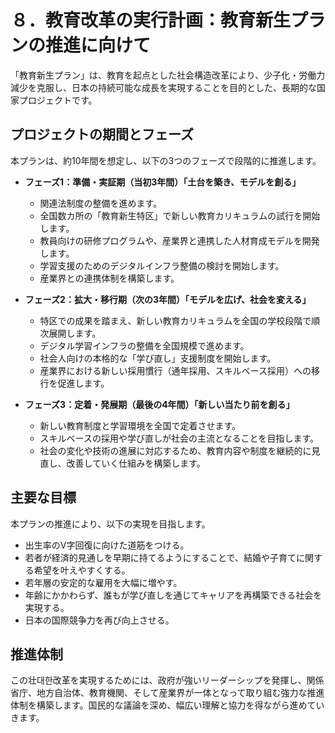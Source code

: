 # ８．教育改革の実行計画：教育新生プランの推進に向けて

「教育新生プラン」は、教育を起点とした社会構造改革により、少子化・労働力減少を克服し、日本の持続可能な成長を実現することを目的とした、長期的な国家プロジェクトです。

## プロジェクトの期間とフェーズ

本プランは、約10年間を想定し、以下の3つのフェーズで段階的に推進します。

*   **フェーズ1：準備・実証期（当初3年間）「土台を築き、モデルを創る」**
    *   関連法制度の整備を進めます。
    *   全国数カ所の「教育新生特区」で新しい教育カリキュラムの試行を開始します。
    *   教員向けの研修プログラムや、産業界と連携した人材育成モデルを開発します。
    *   学習支援のためのデジタルインフラ整備の検討を開始します。
    *   産業界との連携体制を構築します。

*   **フェーズ2：拡大・移行期（次の3年間）「モデルを広げ、社会を変える」**
    *   特区での成果を踏まえ、新しい教育カリキュラムを全国の学校段階で順次展開します。
    *   デジタル学習インフラの整備を全国規模で進めます。
    *   社会人向けの本格的な「学び直し」支援制度を開始します。
    *   産業界における新しい採用慣行（通年採用、スキルベース採用）への移行を促進します。

*   **フェーズ3：定着・発展期（最後の4年間）「新しい当たり前を創る」**
    *   新しい教育制度と学習環境を全国で定着させます。
    *   スキルベースの採用や学び直しが社会の主流となることを目指します。
    *   社会の変化や技術の進展に対応するため、教育内容や制度を継続的に見直し、改善していく仕組みを構築します。

## 主要な目標

本プランの推進により、以下の実現を目指します。

*   出生率のV字回復に向けた道筋をつける。
*   若者が経済的見通しを早期に持てるようにすることで、結婚や子育てに関する希望を叶えやすくする。
*   若年層の安定的な雇用を大幅に増やす。
*   年齢にかかわらず、誰もが学び直しを通じてキャリアを再構築できる社会を実現する。
*   日本の国際競争力を再び向上させる。

## 推進体制

この壮대한改革を実現するためには、政府が強いリーダーシップを発揮し、関係省庁、地方自治体、教育機関、そして産業界が一体となって取り組む強力な推進体制を構築します。国民的な議論を深め、幅広い理解と協力を得ながら進めていきます。
